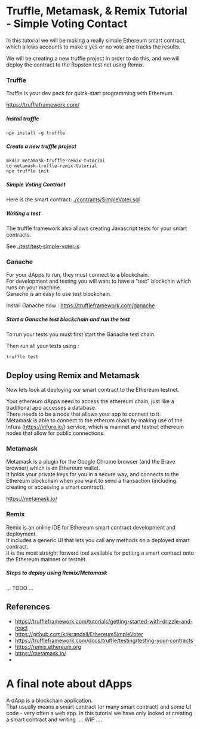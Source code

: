 # Truffle, Metamask, & Remix Tutorial  -  Simple Voting Contact


In this tutorial we will be making a really simple Ethereum smart contract, which allows accounts to make a yes or no vote and tracks the results.

We will be creating a new truffle project in order to do this, and we will deploy the contract to the Ropsten test net using Remix.


### Truffle

Truffle is your dev pack for quick-start programming with Ethereum.

https://truffleframework.com/


##### Install truffle

```
npx install -g truffle
```

##### Create a new truffle project

```
mkdir metamask-truffle-remix-tutorial
cd metamask-truffle-remix-tutorial
npx truffle init
```

##### Simple Voting Contract

Here is the smart contract: [./contracts/SimpleVoter.sol](./contracts/SimpleVoter.sol)


##### Writing a test

The truffle framework also allows creating Javascript tests for your smart contracts.

See [./test/test-simple-voter.js](./test/test-simple-voter.js)


### Ganache

For your dApps to run, they must connect to a blockchain.    
For development and testing you will want to have a "test" blockchin which runs on your machine.     
Ganache is an easy to use test blockchain.     

Install Ganache now : https://truffleframework.com/ganache


##### Start a Ganache test blockchain and run the test

To run your tests you must first start the Ganache test chain.

Then run all your tests using :

```
truffle test
```


## Deploy using Remix and Metamask

Now lets look at deploying our smart contract to the Ethereum testnet.

Your ethereum dApps need to access the ethereum chain, just like a traditional app accesses a database.   
There needs to be a node that allows your app to connect to it.    
Metamask is able to connect to the etherum chain by making use of the Infura (https://infura.io/) service, which is mainnet and testnet ethereum nodes that allow for public connections.


### Metamask 

Metamask is a plugin for the Google Chrome browser (and the Brave browser) which is an Ethereum wallet.       
It holds your private keys for you in a secure way, and connects to the Ethereum blockchain when you want to send a transaction (including creating or accessing a smart contract).

https://metamask.io/


### Remix

Remix is an online IDE for Ethereum smart contract development and deployment.     
It includes a generic UI that lets you call any methods on a deployed smart contract.    
It is the most straight forward tool available for putting a smart contract onto the Ethereum mainnet or testnet.

##### Steps to deploy using Remix/Metamask

...
TODO 
...


## References 

* https://truffleframework.com/tutorials/getting-started-with-drizzle-and-react
* https://github.com/krisrandall/EthereumSimpleVoter
* https://truffleframework.com/docs/truffle/testing/testing-your-contracts
* https://remix.ethereum.org
* https://metamask.io/
* 

# A final note about dApps

A dApp is a blockchain application.    
That usually means a smart contract (or many smart contract) and some UI code - very often a web app.
In this tutorial we have only looked at creating a smart contract and writing .... WIP .... 
